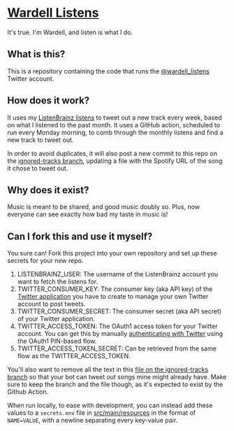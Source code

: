 # [Wardell Listens](https://twitter.com/wardell_listens)

It's true. I'm Wardell, and listen is what I do.

## What is this?

This is a repository containing the code that runs
the [@wardell_listens](https://twitter.com/wardell_listens) Twitter account.

## How does it work?

It uses my [ListenBrainz listens](https://listenbrainz.org/user/wardellbagby/)
to tweet out a new track every week, based on what I listened to the past month. It uses a GitHub
action, scheduled to run every Monday morning, to comb through the monthly listens and
find a new track to tweet out.

In order to avoid duplicates, it will also post a new commit to this repo on
the [ignored-tracks branch](https://github.com/wardellbagby/wardell_listens/ignored.txt), updating a
file with the Spotify URL of the song it chose to tweet out.

## Why does it exist?

Music is meant to be shared, and good music doubly so. Plus, now everyone can see exactly how bad my
taste in music is!

## Can I fork this and use it myself?

You sure can! Fork this project into your own repository and set up these secrets for your new repo.

1. LISTENBRAINZ_USER: The username of the ListenBrainz account you want to fetch
   the listens for.
2. TWITTER_CONSUMER_KEY: The consumer key (aka API key) of
   the [Twitter application](https://developer.twitter.com/en/docs/authentication/oauth-1-0a/api-key-and-secret)
   you have to create to manage your own Twitter account to post tweets.
3. TWITTER_CONSUMER_SECRET: The consumer secret (aka API secret) of your Twitter application.
4. TWITTER_ACCESS_TOKEN: The OAuth1 access token for your Twitter account. You can get this by
   manually [authenticating with Twitter](https://developer.twitter.com/en/docs/authentication/oauth-1-0a/obtaining-user-access-tokens)
   using the OAuth1 PIN-based flow.
5. TWITTER_ACCESS_TOKEN_SECRET: Can be retrieved from the same flow as the TWITTER_ACCESS_TOKEN.

You'll also want to remove all the text in
this [file on the ignored-tracks branch](https://github.com/wardellbagby/wardell_listens/ignored.txt)
so that your bot can tweet out songs mine might already have. Make sure to keep the branch and the
file though, as it's expected to exist by the Github Action.

When run locally, to ease with development, you can instead add these values to a `secrets.env` file
in [src/main/resources](src/main/resources) in the format of `NAME=VALUE`, with a newline
separating every key-value pair.
